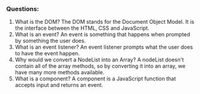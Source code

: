 ### Questions:
1. What is the DOM? The DOM stands for the Document Object Model. It is the interface between the HTML, CSS and JavaScript. 
2. What is an event? An event is something that happens when prompted by something the user does. 
3. What is an event listener? An event listener prompts what the user does to have the event happen. 
4. Why would we convert a NodeList into an Array? A nodeList doesn't contain all of the array methods, so by converting it into an array, we have many more methods available. 
5. What is a component? A component is a JavaScript function that accepts input and returns an event. 
